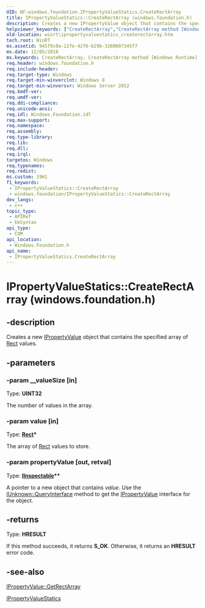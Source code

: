 ```yaml
---
UID: NF:windows.foundation.IPropertyValueStatics.CreateRectArray
title: IPropertyValueStatics::CreateRectArray (windows.foundation.h)
description: Creates a new IPropertyValue object that contains the specified array of Rect values.
helpviewer_keywords: ["CreateRectArray","CreateRectArray method [Windows Runtime]","CreateRectArray method [Windows Runtime]","IPropertyValueStatics interface","IPropertyValueStatics interface [Windows Runtime]","CreateRectArray method","IPropertyValueStatics.CreateRectArray","IPropertyValueStatics.IPropertyValueStatics","IPropertyValueStatics::CreateRectArray","IPropertyValueStatics::IPropertyValueStatics","windows/IPropertyValueStatics::CreateRectArray","winrt.ipropertyvaluefactory_createrectarray","winrt.ipropertyvaluestatics_createrectarray"]
old-location: winrt\ipropertyvaluestatics_createrectarray.htm
tech.root: WinRT
ms.assetid: 945f9c0a-22fe-42f6-b29b-3260607345f7
ms.date: 12/05/2018
ms.keywords: CreateRectArray, CreateRectArray method [Windows Runtime], CreateRectArray method [Windows Runtime],IPropertyValueStatics interface, IPropertyValueStatics interface [Windows Runtime],CreateRectArray method, IPropertyValueStatics.CreateRectArray, IPropertyValueStatics.IPropertyValueStatics, IPropertyValueStatics::CreateRectArray, IPropertyValueStatics::IPropertyValueStatics, windows/IPropertyValueStatics::CreateRectArray, winrt.ipropertyvaluefactory_createrectarray, winrt.ipropertyvaluestatics_createrectarray
req.header: windows.foundation.h
req.include-header: 
req.target-type: Windows
req.target-min-winverclnt: Windows 8
req.target-min-winversvr: Windows Server 2012
req.kmdf-ver: 
req.umdf-ver: 
req.ddi-compliance: 
req.unicode-ansi: 
req.idl: Windows.Foundation.idl
req.max-support: 
req.namespace: 
req.assembly: 
req.type-library: 
req.lib: 
req.dll: 
req.irql: 
targetos: Windows
req.typenames: 
req.redist: 
ms.custom: 19H1
f1_keywords:
 - IPropertyValueStatics::CreateRectArray
 - windows.foundation/IPropertyValueStatics::CreateRectArray
dev_langs:
 - c++
topic_type:
 - APIRef
 - kbSyntax
api_type:
 - COM
api_location:
 - Windows.Foundation.h
api_name:
 - IPropertyValueStatics.CreateRectArray
---
```


# IPropertyValueStatics::CreateRectArray (windows.foundation.h)


## -description

Creates a new <a href="/windows/desktop/api/windows.foundation/nn-windows-foundation-ipropertyvalue">IPropertyValue</a> object that contains  the specified array of <a href="/windows/desktop/api/windows.foundation/ns-windows-foundation-rect">Rect</a> values.

## -parameters

### -param __valueSize [in]

Type: <b>UINT32</b>

The number of values in the array.

### -param value [in]

Type: <b><a href="/windows/desktop/api/windows.foundation/ns-windows-foundation-rect">Rect</a>*</b>

The array of <a href="/windows/desktop/api/windows.foundation/ns-windows-foundation-rect">Rect</a> values to store.

### -param propertyValue [out, retval]

Type: <b><a href="/windows/desktop/api/inspectable/nn-inspectable-iinspectable">IInspectable</a>**</b>

A pointer to a new object that contains <i>value</i>. Use the <a href="/windows/desktop/api/unknwn/nf-unknwn-iunknown-queryinterface(q)">IUnknown::QueryInterface</a> method to get the <a href="/windows/desktop/api/windows.foundation/nn-windows-foundation-ipropertyvalue">IPropertyValue</a> interface for the object.

## -returns

Type: <b>HRESULT</b>

If this method succeeds, it returns <b xmlns:loc="http://microsoft.com/wdcml/l10n">S_OK</b>. Otherwise, it returns an <b xmlns:loc="http://microsoft.com/wdcml/l10n">HRESULT</b> error code.

## -see-also

<a href="/windows/desktop/api/windows.foundation/nf-windows-foundation-ipropertyvalue-getrectarray">IPropertyValue::GetRectArray</a>



<a href="/windows/desktop/api/windows.foundation/nn-windows-foundation-ipropertyvaluestatics">IPropertyValueStatics</a>

